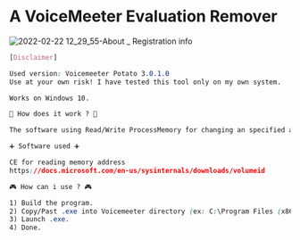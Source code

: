 # A VoiceMeeter Evaluation Remover

![2022-02-22 12_29_55-About _ Registration info](https://user-images.githubusercontent.com/99107085/155132957-18557f49-9b13-49a1-9702-115790b6da56.png)
```css
[Disclaimer]

Used version: Voicemeeter Potato 3.0.1.0
Use at your own risk! I have tested this tool only on my own system.

Works on Windows 10.
```

```css
🔧 How does it work ? 🔧

The software using Read/Write ProcessMemory for changing an specified address value.

```

```css
➕ Software used ➕

CE for reading memory address
https://docs.microsoft.com/en-us/sysinternals/downloads/volumeid

```

```css
🎮 How can i use ? 🎮

1) Build the program.
2) Copy/Past .exe into Voicemeeter directory (ex: C:\Program Files (x86)\VB\Voicemeeter).
3) Launch .exe.
4) Done.
```

